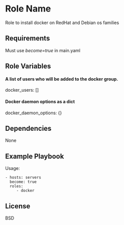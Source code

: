 Role Name
=========

Role to install docker on RedHat and Debian os families

Requirements
------------

Must use *become=true* in main.yaml

Role Variables
--------------

#### A list of users who will be added to the docker group.
docker_users: []

#### Docker daemon options as a dict
docker_daemon_options: {}


Dependencies
------------

None

Example Playbook
----------------

Usage: 

    - hosts: servers
      become: true
      roles:
         - docker

License
-------

BSD